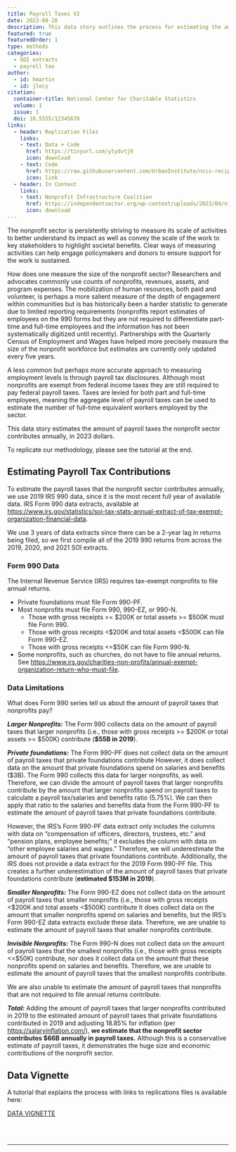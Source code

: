 ```yaml
---
title: Payroll Taxes V2
date: 2023-08-28
description: This data story outlines the process for estimating the amount of payroll taxes nonprofits pay annually.
featured: true
featuredOrder: 1
type: methods
categories:
  - SOI extracts
  - payroll tax
author:
  - id: hmartin
  - id: jlecy
citation: 
  container-title: National Center for Charitable Statistics
  volume: 1
  issue: 1
  doi: 10.5555/12345678
links:
  - header: Replication Files
    links:  
    - text: Data + Code
      href: https://tinyurl.com/ylydvtj9
      icon: download
    - text: Code
      href: https://raw.githubusercontent.com/UrbanInstitute/nccs-recipes/main/vignettes/payroll.R
      icon: link
  - header: In Context 
    links:
    - text: Nonprofit Infrastructure Coalition 
      href: https://independentsector.org/wp-content/uploads/2023/04/nic-agenda-2023.pdf
      icon: download
---
```


The nonprofit sector is persistently striving to measure its scale of
activities to better understand its impact as well as convey the scale
of the work to key stakeholders to highlight societal benefits. Clear
ways of measuring activities can help engage policymakers and donors to
ensure support for the work is sustained.

How does one measure the size of the nonprofit sector? Researchers and
advocates commonly use counts of nonprofits, revenues, assets, and
program expenses. The mobilization of human resources, both paid and
volunteer, is perhaps a more salient measure of the depth of engagement
within communities but is has historically been a harder statistic to
generate due to limited reporting requirements (nonprofits report
estimates of employees on the 990 forms but they are not required to
differentiate part-time and full-time employees and the information has
not been systematically digitized until recently). Partnerships with the
Quarterly Census of Employment and Wages have helped more precisely
measure the size of the nonprofit workforce but estimates are currently
only updated every five years.

A less common but perhaps more accurate approach to measuring employment
levels is through payroll tax disclosures. Although most nonprofits are
exempt from federal income taxes they are still required to pay federal
payroll taxes. Taxes are levied for both part and full-time employees,
meaning the aggregate level of payroll taxes can be used to estimate the
number of full-time equivalent workers employed by the sector.

This data story estimates the amount of payroll taxes the nonprofit
sector contributes annually, in 2023 dollars.

To replicate our methodology, please see the tutorial at the end.

## Estimating Payroll Tax Contributions

To estimate the payroll taxes that the nonprofit sector contributes
annually, we use 2019 IRS 990 data, since it is the most recent full
year of available data. IRS Form 990 data extracts, available at
<https://www.irs.gov/statistics/soi-tax-stats-annual-extract-of-tax-exempt-organization-financial-data>.

We use 3 years of data extracts since there can be a 2-year lag in
returns being filed, so we first compile all of the 2019 990 returns
from across the 2019, 2020, and 2021 SOI extracts.

### Form 990 Data

The Internal Revenue Service (IRS) requires tax-exempt nonprofits to
file annual returns.

- Private foundations must file Form 990-PF.
- Most nonprofits must file Form 990, 990-EZ, or 990-N.
  - Those with gross receipts \>= \$200K or total assets \>= \$500K must
    file Form 990.
  - Those with gross receipts \<\$200K and total assets \<\$500K can
    file Form 990-EZ.
  - Those with gross receipts \<=\$50K can file Form 990-N.
- Some nonprofits, such as churches, do not have to file annual returns.
  See
  <https://www.irs.gov/charities-non-profits/annual-exempt-organization-return-who-must-file>.

### Data Limitations

What does Form 990 series tell us about the amount of payroll taxes that
nonprofits pay?

***Larger Nonprofits:*** The Form 990 collects data on the amount of
payroll taxes that larger nonprofits (i.e., those with gross receipts
\>= \$200K or total assets \>= \$500K) contribute (**\$55B in 2019**).

***Private foundations:*** The Form 990-PF does not collect data on the
amount of payroll taxes that private foundations contribute However, it
does collect data on the amount that private foundations spend on
salaries and benefits (\$3B). The Form 990 collects this data for larger
nonprofits, as well. Therefore, we can divide the amount of payroll
taxes that larger nonprofits contribute by the amount that larger
nonprofits spend on payroll taxes to calculate a payroll tax/salaries
and benefits ratio (5.75%). We can then apply that ratio to the salaries
and benefits data from the Form 990-PF to estimate the amount of payroll
taxes that private foundations contribute.

However, the IRS’s Form 990-PF data extract only includes the columns
with data on “compensation of officers, directors, trustees, etc.” and
“pension plans, employee benefits;” it excludes the column with data on
“other employee salaries and wages.” Therefore, we will underestimate
the amount of payroll taxes that private foundations contribute.
Additionally, the IRS does not provide a data extract for the 2019 Form
990-PF file. This creates a further underestimation of the amount of
payroll taxes that private foundations contribute (**estimated \$153M in
2019**).

***Smaller Nonprofits:*** The Form 990-EZ does not collect data on the
amount of payroll taxes that smaller nonprofits (i.e., those with gross
receipts \<\$200K and total assets \<\$500K) contribute It does collect
data on the amount that smaller nonprofits spend on salaries and
benefits, but the IRS’s Form 990-EZ data extracts exclude these data.
Therefore, we are unable to estimate the amount of payroll taxes that
smaller nonprofits contribute.

***Invisible Nonprofits:*** The Form 990-N does not collect data on the
amount of payroll taxes that the smallest nonprofits (i.e., those with
gross receipts \<=\$50K) contribute, nor does it collect data on the
amount that these nonprofits spend on salaries and benefits. Therefore,
we are unable to estimate the amount of payroll taxes that the smallest
nonprofits contribute.

We are also unable to estimate the amount of payroll taxes that
nonprofits that are not required to file annual returns contribute.

***Total:*** Adding the amount of payroll taxes that larger nonprofits
contributed in 2019 to the estimated amount of payroll taxes that
private foundations contributed in 2019 and adjusting 18.85% for
inflation (per <https://salaryinflation.com/>), **we estimate that the
nonprofit sector contributes \$66B annually in payroll taxes.** Although
this is a conservative estimate of payroll taxes, it demonstrates the
huge size and economic contributions of the nonprofit sector.

## Data Vignette

A tutorial that explains the process with links to replications files is
available here:

<a class="btn -tertiary " href="https://urbaninstitute.github.io/nccs-recipes/vignettes/payroll.html">
DATA VIGNETTE </a>

<br> <br>
<hr>

<br> <br>
